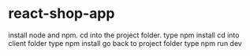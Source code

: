 # react-shop-app

install node and npm.
cd into the project folder.
type npm install
cd into client folder
type npm install
go back to project folder
type npm run dev
